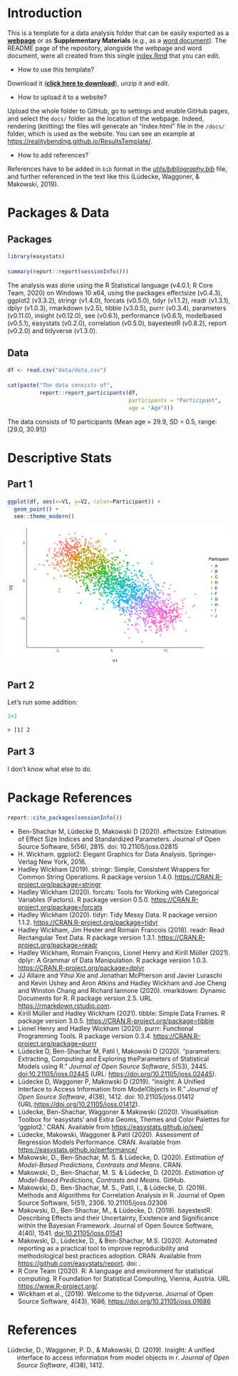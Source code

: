 <!-- 
!!!! IMPORTANT !!!!

Do not Knit this document by pressing the 'Knit' button. 

Instead, run `source("utils/render.R")` in the console (or the relevant lines in that file). 

If not, it will create the output in the same folder, whereas we want to keep it tidy in separate folders. 
-->

# Introduction

This is a template for a data analysis folder that can be easily
exported as a
[**webpage**](https://realitybending.github.io/ResultsTemplate/) or as
**Supplementary Materials** (e.g., as a [word
document](https://realitybending.github.io/ResultsTemplate/word/)). The
README page of the repository, alongside the webpage and word document,
were all created from this single
[index.Rmd](https://github.com/RealityBending/ResultsTemplate/blob/main/index.Rmd)
that you can edit.

-   How to use this template?

Download it ([**click here to
download**](https://github.com/RealityBending/ResultsTemplate/archive/main.zip)),
unzip it and edit.

-   How to upload it to a website?

Upload the whole folder to GitHub, go to settings and enable GitHub
pages, and select the `docs/` folder as the location of the webpage.
Indeed, rendering (knitting) the files will generate an “index.html”
file in the `/docs/` folder, which is used as the website. You can see
an example at <https://realitybending.github.io/ResultsTemplate/>.

-   How to add references?

References have to be added in `bib` format in the
[*utils/bibliography.bib*](https://github.com/RealityBending/ResultsTemplate/blob/main/utils/bibliography.bib)
file, and further referenced in the text like this (Lüdecke, Waggoner, &
Makowski, 2019).

# Packages & Data

## Packages

``` r
library(easystats)

summary(report::report(sessionInfo()))
```

The analysis was done using the R Statistical language (v4.0.1; R Core
Team, 2020) on Windows 10 x64, using the packages effectsize (v0.4.3),
ggplot2 (v3.3.2), stringr (v1.4.0), forcats (v0.5.0), tidyr (v1.1.2),
readr (v1.3.1), dplyr (v1.0.3), rmarkdown (v2.5), tibble (v3.0.5), purrr
(v0.3.4), parameters (v0.11.0), insight (v0.12.0), see (v0.6.1),
performance (v0.6.1), modelbased (v0.5.1), easystats (v0.2.0),
correlation (v0.5.0), bayestestR (v0.8.2), report (v0.2.0) and tidyverse
(v1.3.0).

## Data

``` r
df <- read.csv("data/data.csv")

cat(paste("The data consists of", 
          report::report_participants(df, 
                                      participants = "Participant", 
                                      age = "Age")))
```

The data consists of 10 participants (Mean age = 29.9, SD = 0.5, range:
\[29.0, 30.91\])

# Descriptive Stats

## Part 1

``` r
ggplot(df, aes(x=V1, y=V2, color=Participant)) + 
  geom_point() +
  see::theme_modern()
```

![](figures/1_plot_scatter_basic-1.png)

## Part 2

Let’s run some addition:

``` r
1+1
```

    > [1] 2

## Part 3

I don’t know what else to do.

# Package References

``` r
report::cite_packages(sessionInfo())
```

-   Ben-Shachar M, Lüdecke D, Makowski D (2020). effectsize: Estimation
    of Effect Size Indices and Standardized Parameters. Journal of Open
    Source Software, 5(56), 2815. doi: 10.21105/joss.02815
-   H. Wickham. ggplot2: Elegant Graphics for Data Analysis.
    Springer-Verlag New York, 2016.
-   Hadley Wickham (2019). stringr: Simple, Consistent Wrappers for
    Common String Operations. R package version 1.4.0.
    <https://CRAN.R-project.org/package=stringr>
-   Hadley Wickham (2020). forcats: Tools for Working with Categorical
    Variables (Factors). R package version 0.5.0.
    <https://CRAN.R-project.org/package=forcats>
-   Hadley Wickham (2020). tidyr: Tidy Messy Data. R package version
    1.1.2. <https://CRAN.R-project.org/package=tidyr>
-   Hadley Wickham, Jim Hester and Romain Francois (2018). readr: Read
    Rectangular Text Data. R package version 1.3.1.
    <https://CRAN.R-project.org/package=readr>
-   Hadley Wickham, Romain François, Lionel Henry and Kirill Müller
    (2021). dplyr: A Grammar of Data Manipulation. R package version
    1.0.3. <https://CRAN.R-project.org/package=dplyr>
-   JJ Allaire and Yihui Xie and Jonathan McPherson and Javier Luraschi
    and Kevin Ushey and Aron Atkins and Hadley Wickham and Joe Cheng and
    Winston Chang and Richard Iannone (2020). rmarkdown: Dynamic
    Documents for R. R package version 2.5. URL
    <https://rmarkdown.rstudio.com>.
-   Kirill Müller and Hadley Wickham (2021). tibble: Simple Data Frames.
    R package version 3.0.5. <https://CRAN.R-project.org/package=tibble>
-   Lionel Henry and Hadley Wickham (2020). purrr: Functional
    Programming Tools. R package version 0.3.4.
    <https://CRAN.R-project.org/package=purrr>
-   Lüdecke D, Ben-Shachar M, Patil I, Makowski D (2020). “parameters:
    Extracting, Computing and Exploring theParameters of Statistical
    Models using R.” *Journal of Open Source Software*, *5*(53), 2445.
    <doi:10.21105/joss.02445> (URL:
    <https://doi.org/10.21105/joss.02445>).
-   Lüdecke D, Waggoner P, Makowski D (2019). “insight: A Unified
    Interface to Access Information from ModelObjects in R.” *Journal of
    Open Source Software*, *4*(38), 1412. doi: 10.21105/joss.01412
    (URL:<https://doi.org/10.21105/joss.01412>).
-   Lüdecke, Ben-Shachar, Waggoner & Makowski (2020). Visualisation
    Toolbox for ‘easystats’ and Extra Geoms, Themes and Color Palettes
    for ‘ggplot2.’ CRAN. Available from
    <https://easystats.github.io/see/>
-   Lüdecke, Makowski, Waggoner & Patil (2020). Assessment of Regression
    Models Performance. CRAN. Available from
    <https://easystats.github.io/performance/>
-   Makowski, D., Ben-Shachar, M. S. & Lüdecke, D. (2020). *Estimation
    of Model-Based Predictions, Contrasts and Means*. CRAN.
-   Makowski, D., Ben-Shachar, M. S. & Lüdecke, D. (2020). *Estimation
    of Model-Based Predictions, Contrasts and Means*. GitHub.
-   Makowski, D., Ben-Shachar, M. S., Patil, I., & Lüdecke, D. (2019).
    Methods and Algorithms for Correlation Analysis in R. Journal of
    Open Source Software, 5(51), 2306. 10.21105/joss.02306
-   Makowski, D., Ben-Shachar, M., & Lüdecke, D. (2019). bayestestR:
    Describing Effects and their Uncertainty, Existence and Significance
    within the Bayesian Framework. Journal of Open Source Software,
    4(40), 1541. <doi:10.21105/joss.01541>
-   Makowski, D., Lüdecke, D., & Ben-Shachar, M.S. (2020). Automated
    reporting as a practical tool to improve reproducibility and
    methodological best practices adoption. CRAN. Available from
    <https://github.com/easystats/report>. doi: .
-   R Core Team (2020). R: A language and environment for statistical
    computing. R Foundation for Statistical Computing, Vienna, Austria.
    URL <https://www.R-project.org/>.
-   Wickham et al., (2019). Welcome to the tidyverse. Journal of Open
    Source Software, 4(43), 1686, <https://doi.org/10.21105/joss.01686>

# References

<div id="refs" class="references csl-bib-body hanging-indent"
line-spacing="2">

<div id="ref-ludecke2019insight" class="csl-entry">

Lüdecke, D., Waggoner, P. D., & Makowski, D. (2019). Insight: A unified
interface to access information from model objects in r. *Journal of
Open Source Software*, *4*(38), 1412.

</div>

</div>
